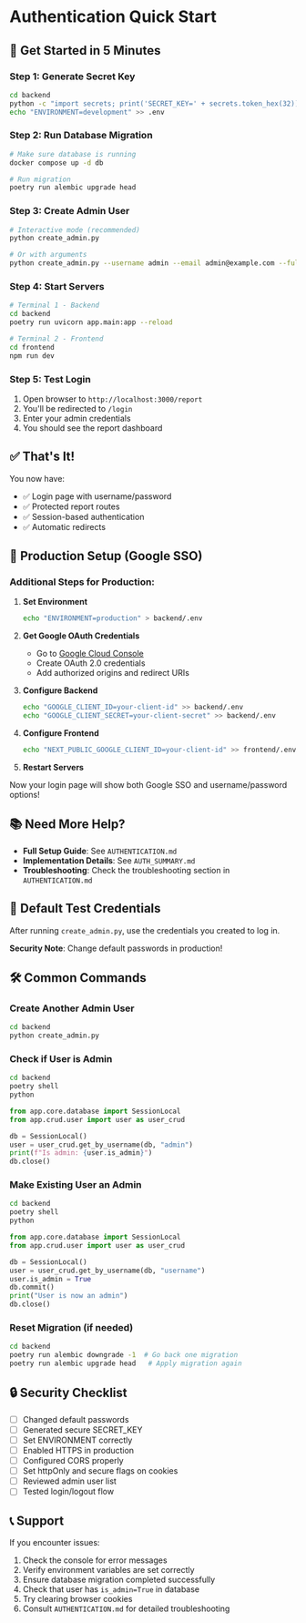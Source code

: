 # Authentication Quick Start

## 🚀 Get Started in 5 Minutes

### Step 1: Generate Secret Key

```bash
cd backend
python -c "import secrets; print('SECRET_KEY=' + secrets.token_hex(32))" >> .env
echo "ENVIRONMENT=development" >> .env
```

### Step 2: Run Database Migration

```bash
# Make sure database is running
docker compose up -d db

# Run migration
poetry run alembic upgrade head
```

### Step 3: Create Admin User

```bash
# Interactive mode (recommended)
python create_admin.py

# Or with arguments
python create_admin.py --username admin --email admin@example.com --full-name "Admin User"
```

### Step 4: Start Servers

```bash
# Terminal 1 - Backend
cd backend
poetry run uvicorn app.main:app --reload

# Terminal 2 - Frontend
cd frontend
npm run dev
```

### Step 5: Test Login

1. Open browser to `http://localhost:3000/report`
2. You'll be redirected to `/login`
3. Enter your admin credentials
4. You should see the report dashboard

## ✅ That's It!

You now have:
- ✅ Login page with username/password
- ✅ Protected report routes
- ✅ Session-based authentication
- ✅ Automatic redirects

## 🎯 Production Setup (Google SSO)

### Additional Steps for Production:

1. **Set Environment**
   ```bash
   echo "ENVIRONMENT=production" > backend/.env
   ```

2. **Get Google OAuth Credentials**
   - Go to [Google Cloud Console](https://console.cloud.google.com/)
   - Create OAuth 2.0 credentials
   - Add authorized origins and redirect URIs

3. **Configure Backend**
   ```bash
   echo "GOOGLE_CLIENT_ID=your-client-id" >> backend/.env
   echo "GOOGLE_CLIENT_SECRET=your-client-secret" >> backend/.env
   ```

4. **Configure Frontend**
   ```bash
   echo "NEXT_PUBLIC_GOOGLE_CLIENT_ID=your-client-id" >> frontend/.env.production
   ```

5. **Restart Servers**

Now your login page will show both Google SSO and username/password options!

## 📚 Need More Help?

- **Full Setup Guide**: See `AUTHENTICATION.md`
- **Implementation Details**: See `AUTH_SUMMARY.md`
- **Troubleshooting**: Check the troubleshooting section in `AUTHENTICATION.md`

## 🔑 Default Test Credentials

After running `create_admin.py`, use the credentials you created to log in.

**Security Note**: Change default passwords in production!

## 🛠️ Common Commands

### Create Another Admin User
```bash
cd backend
python create_admin.py
```

### Check if User is Admin
```bash
cd backend
poetry shell
python
```
```python
from app.core.database import SessionLocal
from app.crud.user import user as user_crud

db = SessionLocal()
user = user_crud.get_by_username(db, "admin")
print(f"Is admin: {user.is_admin}")
db.close()
```

### Make Existing User an Admin
```bash
cd backend
poetry shell
python
```
```python
from app.core.database import SessionLocal
from app.crud.user import user as user_crud

db = SessionLocal()
user = user_crud.get_by_username(db, "username")
user.is_admin = True
db.commit()
print("User is now an admin")
db.close()
```

### Reset Migration (if needed)
```bash
cd backend
poetry run alembic downgrade -1  # Go back one migration
poetry run alembic upgrade head   # Apply migration again
```

## 🔒 Security Checklist

- [ ] Changed default passwords
- [ ] Generated secure SECRET_KEY
- [ ] Set ENVIRONMENT correctly
- [ ] Enabled HTTPS in production
- [ ] Configured CORS properly
- [ ] Set httpOnly and secure flags on cookies
- [ ] Reviewed admin user list
- [ ] Tested login/logout flow

## 📞 Support

If you encounter issues:

1. Check the console for error messages
2. Verify environment variables are set correctly
3. Ensure database migration completed successfully
4. Check that user has `is_admin=True` in database
5. Try clearing browser cookies
6. Consult `AUTHENTICATION.md` for detailed troubleshooting
